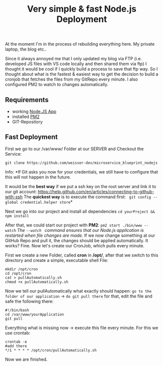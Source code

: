 ﻿---
title: "Very simple & fast Node.js Deployment"
categories:
  - operations
tags:
  - operations
  - node.js
  - pm2
---
At the moment I'm in the process of rebuilding everything here. My private laptop, the blog etc..

Since it always annoyed me that I only updated my blog via FTP (i.e. developed JS files with VS code locally and then shared them via ftp) I thought it would be cool if I quickly build a process to save that ftp way.
So I thought about what is the fastest & easiest way to get the decision to build a cronjob that fetches the files from my GitRepo every minute. I also configured PM2 to watch to changes automatically.

## Requirements
- working [Node.JS App](https://whit-e.com/building-nodejs-rest-api)
- installed [PM2](https://whit-e.com/nodejs-server-best-practise) 
- GIT-Repository

## Fast Deployment
First we go to our /var/www/ Folder at our SERVER and Checkout the Service: 
```
git clone https://github.com/weisser-dev/microservice_blueprint_nodejs
```
Info: *If Git asks you now for your credentials, we still have to configure that this will not happen in the future. 

It would be the **best way** if we put a ssh key on the root server and link it to our git account: https://help.github.com/en/articles/connecting-to-github-with-ssh
The **quickest way** is to execute the command first: `` git config --global credential.helper store``*

Next we go into our project and install all dependencies ``cd yourProject && npm install``

After that, we could start our project with **PM2**:
```pm2 start ./bin/www --watch```
*The ``--watch `` command ensures that our Node.js application is restarted when file changes are made.*
If we now change something at our GitHub Repo and pull it, the changes should be applied automatically.
It works? Fine. Now let's create our CronJob, which pulls every minute.

First we create a new Folder, called **cron** in **/opt/**, after that we switch to this directory and create a simple, executable shell File:
```shell
mkdir /opt/cron
cd /opt/cron
cat > pullAutomatically.sh
chmod +x pullAutomatically.sh
```
Now we tell our pullAutomatically what exactly should happen:
``go to the folder of our application`` -> ``do git pull there``
for that, edit the file and safe the following there: 
```
#!/bin/bash
cd /var/www/yourApplication
git pull
```

Everything what is missing now -> execute this file every minute.
For this we use crontab:
```
crontab -e 
#add there
*/1 * * * * /opt/cron/pullAutomatically.sh
```

Now we  are finished.

